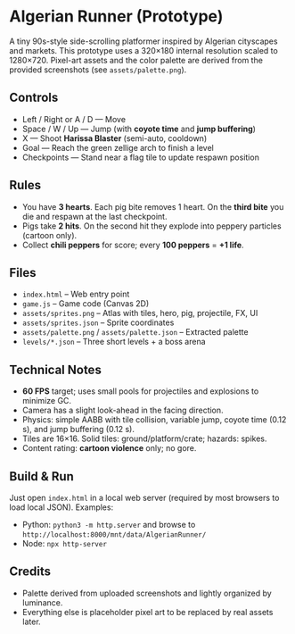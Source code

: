 
# Algerian Runner (Prototype)

A tiny 90s-style side-scrolling platformer inspired by Algerian cityscapes and markets.
This prototype uses a 320×180 internal resolution scaled to 1280×720. Pixel-art assets and the color palette are derived from the provided screenshots (see `assets/palette.png`).

## Controls
- Left / Right or A / D — Move
- Space / W / Up — Jump (with **coyote time** and **jump buffering**)
- X — Shoot **Harissa Blaster** (semi-auto, cooldown)
- Goal — Reach the green zellige arch to finish a level
- Checkpoints — Stand near a flag tile to update respawn position

## Rules
- You have **3 hearts**. Each pig bite removes 1 heart. On the **third bite** you die and respawn at the last checkpoint.
- Pigs take **2 hits**. On the second hit they explode into peppery particles (cartoon only).
- Collect **chili peppers** for score; every **100 peppers** = **+1 life**.

## Files
- `index.html` – Web entry point
- `game.js` – Game code (Canvas 2D)
- `assets/sprites.png` – Atlas with tiles, hero, pig, projectile, FX, UI
- `assets/sprites.json` – Sprite coordinates
- `assets/palette.png` / `assets/palette.json` – Extracted palette
- `levels/*.json` – Three short levels + a boss arena

## Technical Notes
- **60 FPS** target; uses small pools for projectiles and explosions to minimize GC.
- Camera has a slight look-ahead in the facing direction.
- Physics: simple AABB with tile collision, variable jump, coyote time (0.12 s), and jump buffering (0.12 s).
- Tiles are 16×16. Solid tiles: ground/platform/crate; hazards: spikes.
- Content rating: **cartoon violence** only; no gore.

## Build & Run
Just open `index.html` in a local web server (required by most browsers to load local JSON).
Examples:
- Python: `python3 -m http.server` and browse to `http://localhost:8000/mnt/data/AlgerianRunner/`
- Node: `npx http-server`

## Credits
- Palette derived from uploaded screenshots and lightly organized by luminance.
- Everything else is placeholder pixel art to be replaced by real assets later.
